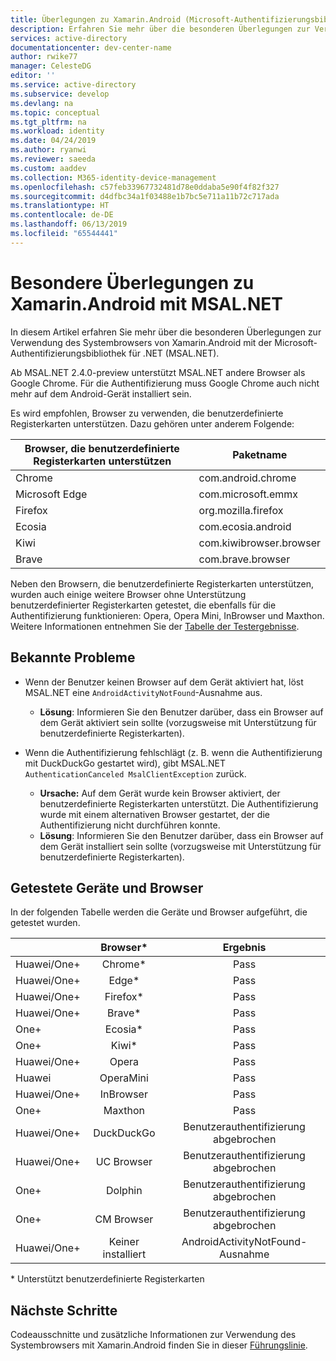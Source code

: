 ```yaml
---
title: Überlegungen zu Xamarin.Android (Microsoft-Authentifizierungsbibliothek für .NET) | Azure
description: Erfahren Sie mehr über die besonderen Überlegungen zur Verwendung von Xamarin Android mit der Microsoft-Authentifizierungsbibliothek für .NET (MSAL.NET).
services: active-directory
documentationcenter: dev-center-name
author: rwike77
manager: CelesteDG
editor: ''
ms.service: active-directory
ms.subservice: develop
ms.devlang: na
ms.topic: conceptual
ms.tgt_pltfrm: na
ms.workload: identity
ms.date: 04/24/2019
ms.author: ryanwi
ms.reviewer: saeeda
ms.custom: aaddev
ms.collection: M365-identity-device-management
ms.openlocfilehash: c57feb33967732481d78e0ddaba5e90f4f82f327
ms.sourcegitcommit: d4dfbc34a1f03488e1b7bc5e711a11b72c717ada
ms.translationtype: HT
ms.contentlocale: de-DE
ms.lasthandoff: 06/13/2019
ms.locfileid: "65544441"
---
```

# <a name="xamarin-android-specific-considerations-with-msalnet"></a>Besondere Überlegungen zu Xamarin.Android mit MSAL.NET
In diesem Artikel erfahren Sie mehr über die besonderen Überlegungen zur Verwendung des Systembrowsers von Xamarin.Android mit der Microsoft-Authentifizierungsbibliothek für .NET (MSAL.NET).

Ab MSAL.NET 2.4.0-preview unterstützt MSAL.NET andere Browser als Google Chrome. Für die Authentifizierung muss Google Chrome auch nicht mehr auf dem Android-Gerät installiert sein.

Es wird empfohlen, Browser zu verwenden, die benutzerdefinierte Registerkarten unterstützen. Dazu gehören unter anderem Folgende:

| Browser, die benutzerdefinierte Registerkarten unterstützen | Paketname |
|------| ------- |
|Chrome | com.android.chrome|
|Microsoft Edge | com.microsoft.emmx|
|Firefox | org.mozilla.firefox|
|Ecosia | com.ecosia.android|
|Kiwi | com.kiwibrowser.browser|
|Brave | com.brave.browser|

Neben den Browsern, die benutzerdefinierte Registerkarten unterstützen, wurden auch einige weitere Browser ohne Unterstützung benutzerdefinierter Registerkarten getestet, die ebenfalls für die Authentifizierung funktionieren: Opera, Opera Mini, InBrowser und Maxthon. Weitere Informationen entnehmen Sie der [Tabelle der Testergebnisse](https://github.com/AzureAD/microsoft-authentication-library-for-dotnet/wiki/Android-system-browser#devices-and-browsers-tested).

## <a name="known-issues"></a>Bekannte Probleme

- Wenn der Benutzer keinen Browser auf dem Gerät aktiviert hat, löst MSAL.NET eine `AndroidActivityNotFound`-Ausnahme aus. 
  - **Lösung**: Informieren Sie den Benutzer darüber, dass ein Browser auf dem Gerät aktiviert sein sollte (vorzugsweise mit Unterstützung für benutzerdefinierte Registerkarten).

- Wenn die Authentifizierung fehlschlägt (z. B. wenn die Authentifizierung mit DuckDuckGo gestartet wird), gibt MSAL.NET `AuthenticationCanceled MsalClientException` zurück. 
  - **Ursache:** Auf dem Gerät wurde kein Browser aktiviert, der benutzerdefinierte Registerkarten unterstützt. Die Authentifizierung wurde mit einem alternativen Browser gestartet, der die Authentifizierung nicht durchführen konnte. 
  - **Lösung**: Informieren Sie den Benutzer darüber, dass ein Browser auf dem Gerät installiert sein sollte (vorzugsweise mit Unterstützung für benutzerdefinierte Registerkarten).

## <a name="devices-and-browsers-tested"></a>Getestete Geräte und Browser
In der folgenden Tabelle werden die Geräte und Browser aufgeführt, die getestet wurden.

| | Browser&ast;     |  Ergebnis  | 
| ------------- |:-------------:|:-----:|
| Huawei/One+ | Chrome&ast; | Pass|
| Huawei/One+ | Edge&ast; | Pass|
| Huawei/One+ | Firefox&ast; | Pass|
| Huawei/One+ | Brave&ast; | Pass|
| One+ | Ecosia&ast; | Pass|
| One+ | Kiwi&ast; | Pass|
| Huawei/One+ | Opera | Pass|
| Huawei | OperaMini | Pass|
| Huawei/One+ | InBrowser | Pass|
| One+ | Maxthon | Pass|
| Huawei/One+ | DuckDuckGo | Benutzerauthentifizierung abgebrochen|
| Huawei/One+ | UC Browser | Benutzerauthentifizierung abgebrochen|
| One+ | Dolphin | Benutzerauthentifizierung abgebrochen|
| One+ | CM Browser | Benutzerauthentifizierung abgebrochen|
| Huawei/One+ | Keiner installiert | AndroidActivityNotFound-Ausnahme|

&ast; Unterstützt benutzerdefinierte Registerkarten

## <a name="next-steps"></a>Nächste Schritte
Codeausschnitte und zusätzliche Informationen zur Verwendung des Systembrowsers mit Xamarin.Android finden Sie in dieser [Führungslinie](https://github.com/AzureAD/microsoft-authentication-library-for-dotnet/wiki/MSAL.NET-uses-web-browser#choosing-between-embedded-web-browser-or-system-browser-on-xamarinandroid).  